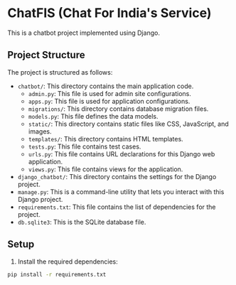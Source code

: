 # ChatFIS (Chat For India's Service)

This is a chatbot project implemented using Django.

## Project Structure

The project is structured as follows:

- `chatbot/`: This directory contains the main application code.
  - `admin.py`: This file is used for admin site configurations.
  - `apps.py`: This file is used for application configurations.
  - `migrations/`: This directory contains database migration files.
  - `models.py`: This file defines the data models.
  - `static/`: This directory contains static files like CSS, JavaScript, and images.
  - `templates/`: This directory contains HTML templates.
  - `tests.py`: This file contains test cases.
  - `urls.py`: This file contains URL declarations for this Django web application.
  - `views.py`: This file contains views for the application.
- `django_chatbot/`: This directory contains the settings for the Django project.
- `manage.py`: This is a command-line utility that lets you interact with this Django project.
- `requirements.txt`: This file contains the list of dependencies for the project.
- `db.sqlite3`: This is the SQLite database file.

## Setup

1. Install the required dependencies:

```sh
pip install -r requirements.txt
